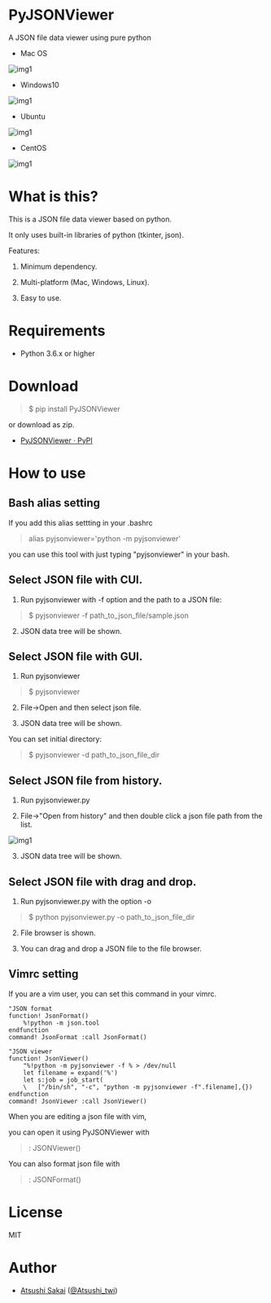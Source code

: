 # PyJSONViewer
A JSON file data viewer using pure python

- Mac OS

![img1](https://github.com/AtsushiSakai/PyJSONViewer/raw/master/img/mac.png)

- Windows10

![img1](https://github.com/AtsushiSakai/PyJSONViewer/raw/master/img/windows.png)

- Ubuntu

![img1](https://github.com/AtsushiSakai/PyJSONViewer/raw/master/img/ubuntu.png)

- CentOS

![img1](https://github.com/AtsushiSakai/PyJSONViewer/raw/master/img/centos.PNG)



# What is this?

This is a JSON file data viewer based on python.

It only uses built-in libraries of python (tkinter, json).

Features:

1. Minimum dependency. 

2. Multi-platform (Mac, Windows, Linux).

3. Easy to use.


# Requirements

- Python 3.6.x or higher

# Download

>$ pip install PyJSONViewer

or download as zip.

- [PyJSONViewer · PyPI](https://pypi.org/project/PyJSONViewer/)

# How to use

## Bash alias setting

If you add this alias settting in your .bashrc

> alias pyjsonviewer='python -m pyjsonviewer'

you can use this tool with just typing "pyjsonviewer" in your bash.

## Select JSON file with CUI.

1. Run pyjsonviewer with -f option and the path to a JSON file:

> $ pyjsonviewer -f path\_to\_json\_file/sample.json

2. JSON data tree will be shown.

## Select JSON file with GUI.

1. Run pyjsonviewer

> $ pyjsonviewer

2. File-\>Open and then select json file.

3. JSON data tree will be shown.

You can set initial directory:

> $ pyjsonviewer -d path\_to\_json\_file\_dir

## Select JSON file from history.

1. Run pyjsonviewer.py

2. File-\>"Open from history" and then double click a json file path from the list.

![img1](https://github.com/AtsushiSakai/PyJSONViewer/raw/master/img/history.png)

3. JSON data tree will be shown.


## Select JSON file with drag and drop.

1. Run pyjsonviewer.py with the option -o

> $ python pyjsonviewer.py -o path\_to\_json\_file\_dir

2. File browser is shown.

3. You can drag and drop a JSON file to the file browser.

## Vimrc setting

If you are a vim user, you can set this command in your vimrc.

	"JSON format
	function! JsonFormat()
		%!python -m json.tool
	endfunction
	command! JsonFormat :call JsonFormat()

	"JSON viewer
	function! JsonViewer()
		"%!python -m pyjsonviewer -f % > /dev/null
  		let filename = expand('%')
		let s:job = job_start(
		\   ["/bin/sh", "-c", "python -m pyjsonviewer -f".filename],{})
	endfunction
	command! JsonViewer :call JsonViewer()

When you are editing a json file with vim,

you can open it using PyJSONViewer with

>: JSONViewer()

You can also format json file with

>: JSONFormat()

# License 

MIT

# Author

- [Atsushi Sakai](https://github.com/AtsushiSakai/) ([@Atsushi_twi](https://twitter.com/Atsushi_twi))


